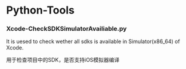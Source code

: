 # Python-Tools

### Xcode-CheckSDKSimulatorAvailiable.py 
It is uesed to check wether all sdks is available in Simulator(x86_64) of Xcode.

用于检查项目中的SDK，是否支持iOS模拟器编译


